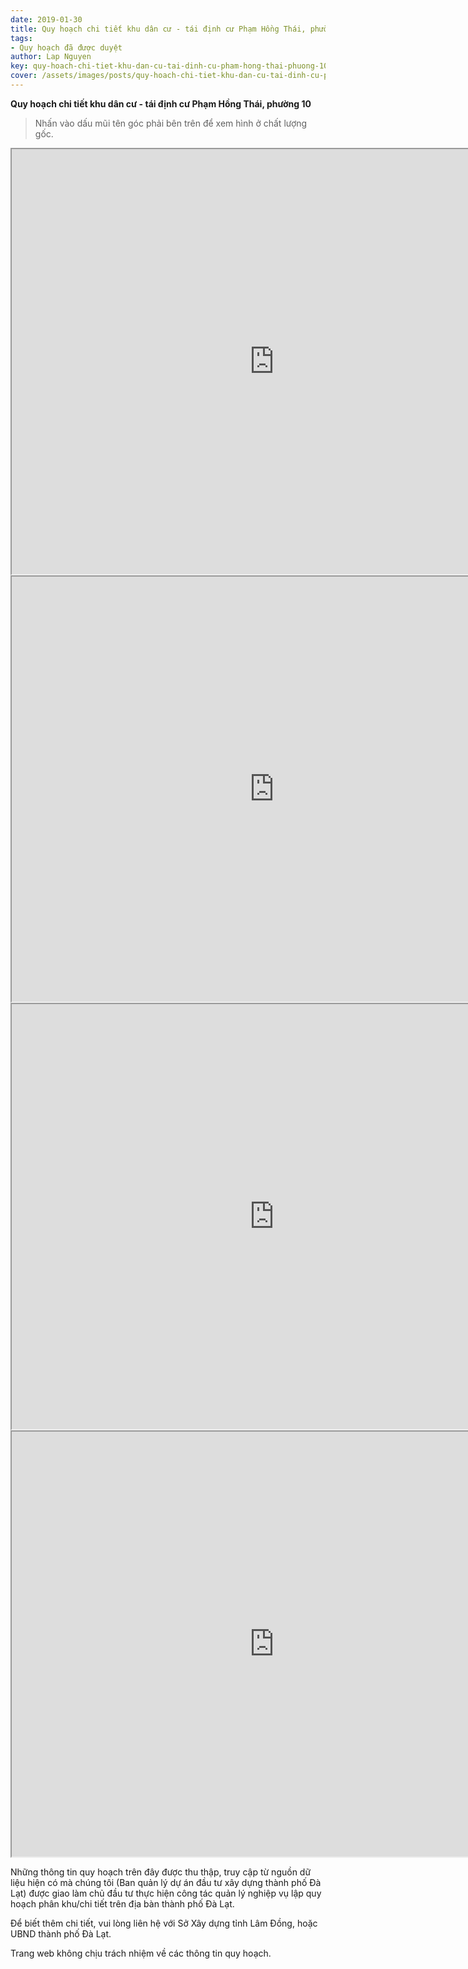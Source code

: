```yaml
---
date: 2019-01-30
title: Quy hoạch chi tiết khu dân cư - tái định cư Phạm Hồng Thái, phường 10
tags:
- Quy hoạch đã được duyệt
author: Lap Nguyen
key: quy-hoach-chi-tiet-khu-dan-cu-tai-dinh-cu-pham-hong-thai-phuong-10
cover: /assets/images/posts/quy-hoach-chi-tiet-khu-dan-cu-tai-dinh-cu-pham-hong-thai-phuong-10.png
---
```


**Quy hoạch chi tiết khu dân cư - tái định cư Phạm Hồng Thái, phường 10**

> Nhấn vào dấu mũi tên góc phải bên trên để xem hình ở chất lượng gốc. 

<iframe src="https://drive.google.com/file/d/1ARGlsfqD50cbk9zY3LWdjEN5Qnibjae0/preview" width="840" height="680"></iframe>
<iframe src="https://drive.google.com/file/d/1ZHypQf8VjqaMWb3wV7-VEsVoLC1mnh8J/preview" width="840" height="680"></iframe>
<iframe src="https://drive.google.com/file/d/1ilIrnuf3_5MsLFxjpKs9NEKsi20DAwbr/preview" width="840" height="680"></iframe>
<iframe src="https://drive.google.com/file/d/1JirjsdESR2NeTY-IPFqjuTJNQKMjZbo6/preview" width="840" height="680"></iframe>


Những thông tin quy hoạch trên đây được thu thập, truy cập từ nguồn dữ liệu hiện có mà chúng tôi 
(Ban quản lý dự án đầu tư xây dựng thành phố Đà Lạt) được giao làm chủ đầu tư thực hiện công tác quản lý nghiệp vụ 
lập quy hoạch phân khu/chi tiết trên địa bàn thành phố Đà Lạt.

Để biết thêm chi tiết, vui lòng liên hệ với Sở Xây dựng tỉnh Lâm Đồng, hoặc UBND thành phố Đà Lạt.

Trang web không chịu trách nhiệm về các thông tin quy hoạch.